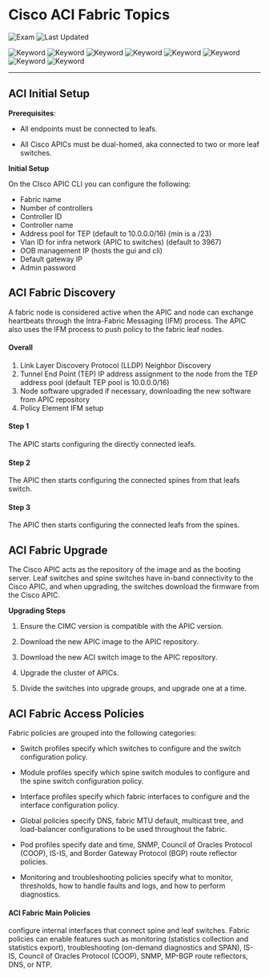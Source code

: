 # Cisco ACI Fabric Topics

![Exam](https://img.shields.io/badge/DCCOR-8A2BE2)
![Last Updated](https://img.shields.io/badge/Last%20Updated-2024--01--11-blue)

![Keyword](https://img.shields.io/badge/ACI-darkgreen)
![Keyword](https://img.shields.io/badge/Application%20Centric%20Infrastructure-darkgreen)
![Keyword](https://img.shields.io/badge/SDN-darkgreen)
![Keyword](https://img.shields.io/badge/Software%20Defined%20Networking-darkgreen)
![Keyword](https://img.shields.io/badge/APIC-darkgreen)
![Keyword](https://img.shields.io/badge/Application%20Policy%20Infrastructure%20Controller-darkgreen)
![Keyword](https://img.shields.io/badge/IFM-darkgreen)
![Keyword](https://img.shields.io/badge/Intra%20Fabric%20Messaging-darkgreen)

<hr>

## ACI Initial Setup

**Prerequisites**:

- All endpoints must be connected to leafs.

- All Cisco APICs must be dual-homed, aka connected to two or more leaf switches.

**Initial Setup**

On the CIsco APIC CLI you can configure the following:

- Fabric name
- Number of controllers
- Controller ID
- Controller name
- Address pool for TEP (default to 10.0.0.0/16) (min is a /23)
- Vlan ID for infra network (APIC to switches) (default to 3967)
- OOB management IP (hosts the gui and cli)
- Default gateway IP
- Admin password

## ACI Fabric Discovery

A fabric node is considered active when the APIC and node can
exchange heartbeats through the Intra-Fabric Messaging (IFM) process. The APIC also uses the IFM process to push policy to the fabric leaf nodes.

#### Overall

1. Link Layer Discovery Protocol (LLDP) Neighbor Discovery
2. Tunnel End Point (TEP) IP address assignment to the node from the TEP address pool (default TEP pool is 10.0.0.0/16)
3. Node software upgraded if necessary, downloading the new software from APIC repository
4. Policy Element IFM setup

#### Step 1

The APIC starts configuring the directly connected leafs.

#### Step 2

The APIC then starts configuring the connected spines from that leafs switch.

#### Step 3

The APIC then starts configuring the connected leafs from the spines.

## ACI Fabric Upgrade

The Cisco APIC acts as the repository of the image and as the booting server. Leaf switches and spine switches have in-band connectivity to the Cisco APIC, and when upgrading, the switches download the firmware from the Cisco APIC.

**Upgrading Steps**

1. Ensure the CIMC version is compatible with the APIC version.

2. Download the new APIC image to the APIC repository.

3. Download the new ACI switch image to the APIC repository.

4. Upgrade the cluster of APICs.

5. Divide the switches into upgrade groups, and upgrade one at a time.

## ACI Fabric Access Policies

Fabric policies are grouped into the following categories:

- Switch profiles specify which switches to configure and the switch configuration policy.

- Module profiles specify which spine switch modules to configure and the spine switch configuration policy.

- Interface profiles specify which fabric interfaces to configure and the interface configuration policy.

- Global policies specify DNS, fabric MTU default, multicast tree, and load-balancer configurations to be used throughout the fabric.

- Pod profiles specify date and time, SNMP, Council of Oracles Protocol (COOP), IS-IS, and Border Gateway Protocol (BGP) route reflector policies.

- Monitoring and troubleshooting policies specify what to monitor, thresholds, how to handle faults and logs, and how to perform diagnostics.

#### ACI Fabric Main Policies

configure internal interfaces that connect spine and
leaf switches. Fabric policies can enable features such as monitoring (statistics collection and statistics export), troubleshooting (on-demand diagnostics and SPAN), IS-IS,
Council of Oracles Protocol (COOP), SNMP, MP-BGP route reflectors, DNS, or NTP.



